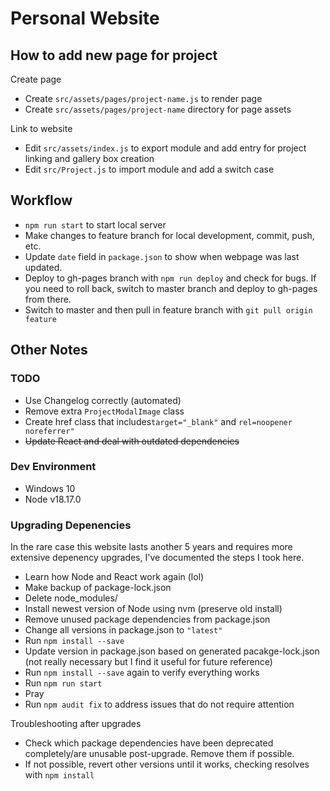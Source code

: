 # Personal Website

## How to add new page for project
Create page
* Create `src/assets/pages/project-name.js` to render page
* Create `src/assets/pages/project-name` directory for page assets

Link to website
* Edit `src/assets/index.js` to export module and add entry for project linking and gallery box creation
* Edit `src/Project.js` to import module and add a switch case

## Workflow
* `npm run start` to start local server
* Make changes to feature branch for local development, commit, push, etc.
* Update `date` field in `package.json` to show when webpage was last updated.
* Deploy to gh-pages branch with `npm run deploy` and check for bugs. If you need to roll back, switch to master branch and deploy to gh-pages from there.
* Switch to master and then pull in feature branch with `git pull origin feature`

## Other Notes
### TODO
* Use Changelog correctly (automated)
* Remove extra `ProjectModalImage` class
* Create href class that includes`target="_blank"` and `rel=noopener noreferrer"`
* ~~Update React and deal with outdated dependencies~~

### Dev Environment
* Windows 10
* Node v18.17.0

### Upgrading Depenencies
In the rare case this website lasts another 5 years and requires more extensive depenency upgrades, I've documented the steps I took here.
* Learn how Node and React work again (lol)
* Make backup of package-lock.json
* Delete node_modules/
* Install newest version of Node using nvm (preserve old install)
* Remove unused package dependencies from package.json
* Change all versions in package.json to `"latest"`
* Run `npm install --save`
* Update version in package.json based on generated pacakge-lock.json (not really necessary but I find it useful for future reference)
* Run `npm install --save` again to verify everything works
* Run `npm run start`
* Pray
* Run `npm audit fix` to address issues that do not require attention

Troubleshooting after upgrades
* Check which package dependencies have been deprecated completely/are unusable post-upgrade. Remove them if possible.
* If not possible, revert other versions until it works, checking resolves with `npm install`
